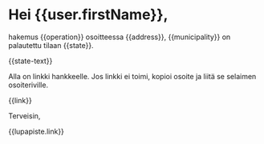 # Hei {{user.firstName}},

hakemus {{operation}} osoitteessa {{address}}, {{municipality}} on
palautettu tilaan {{state}}.

{{state-text}}

Alla on linkki hankkeelle. Jos linkki ei toimi, kopioi osoite ja liitä
se selaimen osoiteriville.

{{link}}

Terveisin,

{{lupapiste.link}}
